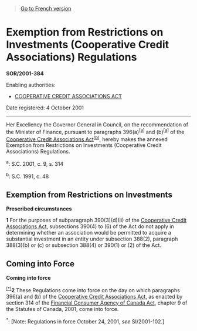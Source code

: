 > [Go to French version](/fr/Règlements/Décrets,%20ordonnances%20et%20règlements%20statutaires/2001/384.md)

# Exemption from Restrictions on Investments (Cooperative Credit Associations) Regulations

**SOR/2001-384**

Enabling authorities: 
- [COOPERATIVE CREDIT ASSOCIATIONS ACT](/en/Acts/Statutes%20of%20Canada/1991/c.%2048.md)

Date registered: 4 October 2001

----------

Her Excellency the Governor General in Council, on the recommendation of the Minister of Finance, pursuant to paragraphs 396(a)<sup><a href='#fn_SOR-2001-384_e_hq_6003'>[a]</a></sup> and (b)<sup><a href='#fn_SOR-2001-384_e_hq_6003'>[a]</a></sup> of the [Cooperative Credit Associations Act](/en/Acts/Statutes%20of%20Canada/1991/c.%2048.md)<sup><a href='#fn_SOR-2001-384_e_hq_6004'>[b]</a></sup>, hereby makes the annexed Exemption from Restrictions on Investments (Cooperative Credit Associations) Regulations.

<a name='fn_SOR-2001-384_e_hq_6003'><sup>a</sup></a>: S.C. 2001, c. 9, s. 314<br />

<a name='fn_SOR-2001-384_e_hq_6004'><sup>b</sup></a>: S.C. 1991, c. 48<br />




## Exemption from Restrictions on Investments



**Prescribed circumstances**

**1** For the purposes of subparagraph 390(3)(d)(ii) of the [Cooperative Credit Associations Act](/en/Acts/Statutes%20of%20Canada/1991/c.%2048.md), subsections 390(4) to (6) of the Act do not apply in determining whether an association would be permitted to acquire a substantial investment in an entity under subsection 388(2), paragraph 388(3)(b) or (c) or subsection 388(4) or 390(1) or (2) of the Act.




## Coming into Force



**Coming into force**

<sup><a href='#fn_SOR-2001-384_e_hq_6006'>[*]</a></sup>**2** These Regulations come into force on the day on which paragraphs 396(a) and (b) of the [Cooperative Credit Associations Act](/en/Acts/Statutes%20of%20Canada/1991/c.%2048.md), as enacted by section 314 of the [Financial Consumer Agency of Canada Act](/en/Acts/Statutes%20of%20Canada/2001/c.%209.md), chapter 9 of the Statutes of Canada, 2001, come into force.

<a name='fn_SOR-2001-384_e_hq_6006'><sup>*</sup></a>: [Note: Regulations in force October 24, 2001, *see* SI/2001-102.]<br />


